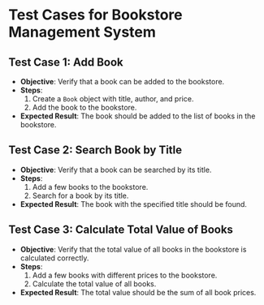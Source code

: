 # Test Cases for Bookstore Management System

## Test Case 1: Add Book
- **Objective**: Verify that a book can be added to the bookstore.
- **Steps**:
  1. Create a `Book` object with title, author, and price.
  2. Add the book to the bookstore.
- **Expected Result**: The book should be added to the list of books in the bookstore.

## Test Case 2: Search Book by Title
- **Objective**: Verify that a book can be searched by its title.
- **Steps**:
  1. Add a few books to the bookstore.
  2. Search for a book by its title.
- **Expected Result**: The book with the specified title should be found.

## Test Case 3: Calculate Total Value of Books
- **Objective**: Verify that the total value of all books in the bookstore is calculated correctly.
- **Steps**:
  1. Add a few books with different prices to the bookstore.
  2. Calculate the total value of all books.
- **Expected Result**: The total value should be the sum of all book prices.
